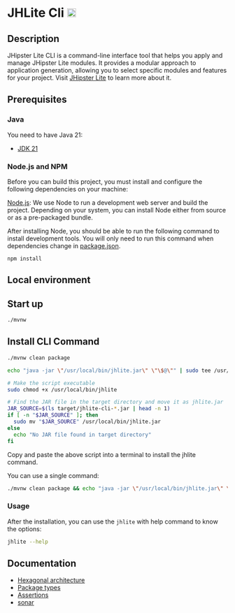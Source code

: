 # JHLite Cli <img src="https://renanfranca.github.io/assets/icons/icon-terminal-solid-blue.svg" alt="console icon" height="20" width="20"/>

## Description

JHipster Lite CLI is a command-line interface tool that helps you apply and manage JHipster Lite modules. It provides a modular approach to application generation, allowing you to select specific modules and features for your project. Visit [JHipster Lite](https://github.com/jhipster/jhipster-lite) to learn more about it.

## Prerequisites

### Java

You need to have Java 21:

- [JDK 21](https://openjdk.java.net/projects/jdk/21/)

### Node.js and NPM

Before you can build this project, you must install and configure the following dependencies on your machine:

[Node.js](https://nodejs.org/): We use Node to run a development web server and build the project.
Depending on your system, you can install Node either from source or as a pre-packaged bundle.

After installing Node, you should be able to run the following command to install development tools.
You will only need to run this command when dependencies change in [package.json](package.json).

```
npm install
```

## Local environment

<!-- jhipster-needle-localEnvironment -->

## Start up

```bash
./mvnw
```

## Install CLI Command

```bash
./mvnw clean package

echo "java -jar \"/usr/local/bin/jhlite.jar\" \"\$@\"" | sudo tee /usr/local/bin/jhlite > /dev/null

# Make the script executable
sudo chmod +x /usr/local/bin/jhlite

# Find the JAR file in the target directory and move it as jhlite.jar
JAR_SOURCE=$(ls target/jhlite-cli-*.jar | head -n 1)
if [ -n "$JAR_SOURCE" ]; then
  sudo mv "$JAR_SOURCE" /usr/local/bin/jhlite.jar
else
  echo "No JAR file found in target directory"
fi
```

Copy and paste the above script into a terminal to install the jhlite command.

You can use a single command:

```bash
./mvnw clean package && echo "java -jar \"/usr/local/bin/jhlite.jar\" \"\$@\"" | sudo tee /usr/local/bin/jhlite > /dev/null && sudo chmod +x /usr/local/bin/jhlite && JAR_SOURCE=$(ls target/jhlite-cli-*.jar | head -n 1) && [ -n "$JAR_SOURCE" ] && sudo mv "$JAR_SOURCE" /usr/local/bin/jhlite.jar || echo "No JAR file found in target directory"
```

### Usage

After the installation, you can use the `jhlite` with help command to know the options:

```bash
jhlite --help
```

<!-- jhipster-needle-startupCommand -->

## Documentation

- [Hexagonal architecture](documentation/hexagonal-architecture.md)
- [Package types](documentation/package-types.md)
- [Assertions](documentation/assertions.md)
- [sonar](documentation/sonar.md)

<!-- jhipster-needle-documentation -->
